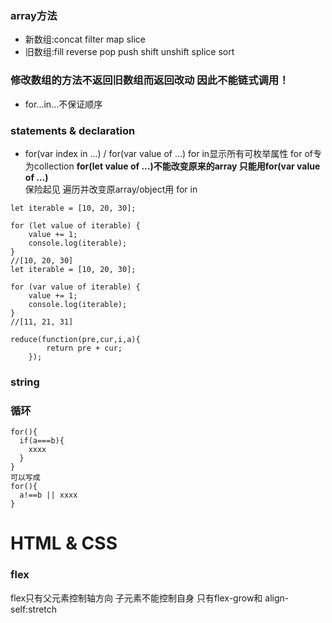 ### array方法
- 新数组:concat filter map slice   
- 旧数组:fill reverse pop push shift unshift splice sort  
### 修改数组的方法不返回旧数组而返回改动 因此不能链式调用！
- for...in...不保证顺序   
### statements & declaration
- for(var index in ...) /  for(var value of ...)
for in显示所有可枚举属性 for of专为collection **for(let value of ...)不能改变原来的array 只能用for(var value of ...)**  
保险起见 遍历并改变原array/object用 for in
```
let iterable = [10, 20, 30];

for (let value of iterable) {
    value += 1;
    console.log(iterable);
}
//[10, 20, 30]
let iterable = [10, 20, 30];

for (var value of iterable) {
    value += 1;
    console.log(iterable);
}
//[11, 21, 31]
```
``` 
reduce(function(pre,cur,i,a){
        return pre + cur;
    });
```
### string


### 循环
```
for(){
  if(a===b){
    xxxx  
  }
}
可以写成
for(){
  a!==b || xxxx
}
```
# HTML & CSS
### flex
flex只有父元素控制轴方向 子元素不能控制自身 只有flex-grow和 align-self:stretch
